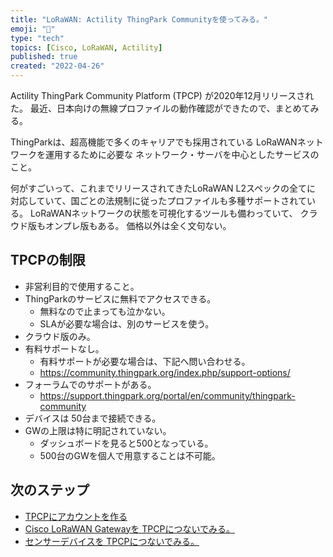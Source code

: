 ```yaml
---
title: "LoRaWAN: Actility ThingPark Communityを使ってみる。"
emoji: "🦝"
type: "tech"
topics: [Cisco, LoRaWAN, Actility]
published: true
created: "2022-04-26"
---
```


Actility ThingPark Community Platform (TPCP) が2020年12月リリースされた。
最近、日本向けの無線プロファイルの動作確認ができたので、まとめてみる。

ThingParkは、超高機能で多くのキャリアでも採用されている
LoRaWANネットワークを運用するために必要な
ネットワーク・サーバを中心としたサービスのこと。

何がすごいって、これまでリリースされてきたLoRaWAN L2スペックの全てに
対応していて、国ごとの法規制に従ったプロファイルも多種サポートされている。
LoRaWANネットワークの状態を可視化するツールも備わっていて、
クラウド版もオンプレ版もある。
価格以外は全く文句ない。

## TPCPの制限

- 非営利目的で使用すること。
- ThingParkのサービスに無料でアクセスできる。
    + 無料なので止まっても泣かない。
    + SLAが必要な場合は、別のサービスを使う。
- クラウド版のみ。
- 有料サポートなし。
    + 有料サポートが必要な場合は、下記へ問い合わせる。
    + https://community.thingpark.org/index.php/support-options/
- フォーラムでのサポートがある。
    + https://support.thingpark.org/portal/en/community/thingpark-community
- デバイスは 50台まで接続できる。
- GWの上限は特に明記されていない。
    + ダッシュボードを見ると500となっている。
    + 500台のGWを個人で用意することは不可能。

## 次のステップ

- [TPCPにアカウントを作る](/tanupoo/articles/lorawan-tpcp-create-account)
- [Cisco LoRaWAN Gatewayを TPCPにつないでみる。](/tanupoo/articles/lorawan-cisco-gateway-tpcp)
- [センサーデバイスを TPCPにつないでみる。](lorawan-tpcp-adding-device)


